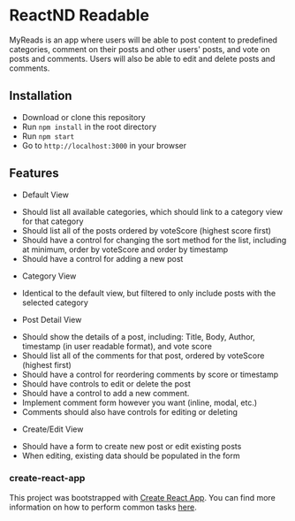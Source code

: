 # ReactND Readable

MyReads is an app where users will be able to post content to predefined categories, comment on their posts and other users' posts, and vote on posts and comments. Users will also be able to edit and delete posts and comments.

## Installation

- Download or clone this repository
- Run `npm install` in the root directory
- Run `npm start`
- Go to `http://localhost:3000` in your browser

## Features

- Default View
* Should list all available categories, which should link to a category view for that category
* Should list all of the posts ordered by voteScore (highest score first)
* Should have a control for changing the sort method for the list, including at minimum, order by voteScore and order by timestamp
* Should have a control for adding a new post

- Category View
* Identical to the default view, but filtered to only include posts with the selected category

- Post Detail View
* Should show the details of a post, including: Title, Body, Author, timestamp (in user readable format), and vote score
* Should list all of the comments for that post, ordered by voteScore (highest first)
* Should have a control for reordering comments by score or timestamp
* Should have controls to edit or delete the post
* Should have a control to add a new comment.
* Implement comment form however you want (inline, modal, etc.)
* Comments should also have controls for editing or deleting

- Create/Edit View
* Should have a form to create new post or edit existing posts
* When editing, existing data should be populated in the form

### create-react-app

This project was bootstrapped with [Create React App](https://github.com/facebookincubator/create-react-app). You can find more information on how to perform common tasks [here](https://github.com/facebookincubator/create-react-app/blob/master/packages/react-scripts/template/README.md).
